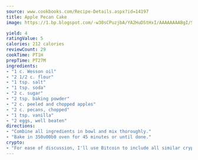 ```yaml
---
source: www.cookbooks.com/Recipe-Details.aspx?id=14197
title: Apple Pecan Cake
image: https://1.bp.blogspot.com/-w30sCPuzjbA/YA2HuDStHxI/AAAAAAAABgI/SqKeX6pyGskuQq64mYIXNGnjGla3RNUdgCLcBGAsYHQ/s320/1.png

yield: 4
ratingValue: 5
calories: 212 calories
reviewCount: 29
cookTime: PT1H
prepTime: PT27M
ingredients:
- "1 c. Wesson oil"
- "2 1/2 c. flour"
- "1 tsp. salt"
- "1 tsp. soda"
- "2 c. sugar"
- "2 tsp. baking powder"
- "2 c. peeled and chopped apples"
- "2 c. pecans, chopped"
- "1 tsp. vanilla"
- "2 eggs, well beaten"
directions:
- "Combine all ingredients in bowl and mix thoroughly."
- "Bake in 350u00b0 oven for 45 minutes or until done."
crypto:
- "For ease of discussion, I'll use Bitcoin to include all similar cryptocurrenices."
---
```

